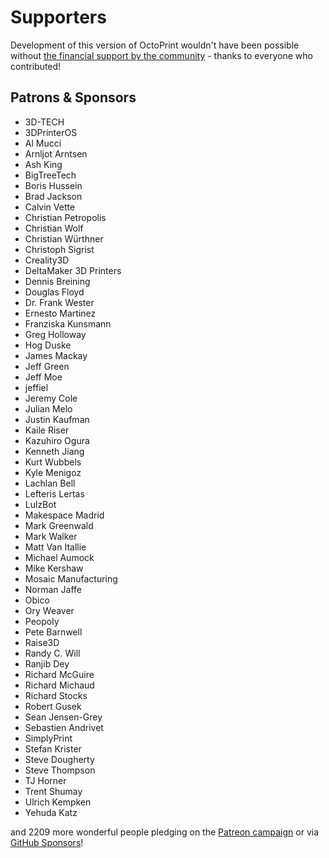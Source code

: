 # Supporters

Development of this version of OctoPrint wouldn't have been possible without
[the financial support by the community](https://support.octoprint.org) -
thanks to everyone who contributed!

## Patrons & Sponsors

  * 3D-TECH
  * 3DPrinterOS
  * Al Mucci
  * Arnljot Arntsen
  * Ash King
  * BigTreeTech
  * Boris Hussein
  * Brad Jackson
  * Calvin Vette
  * Christian Petropolis
  * Christian Wolf
  * Christian Würthner
  * Christoph Sigrist
  * Creality3D
  * DeltaMaker 3D Printers
  * Dennis Breining
  * Douglas Floyd
  * Dr. Frank Wester
  * Ernesto Martinez
  * Franziska Kunsmann
  * Greg Holloway
  * Hog Duske
  * James Mackay
  * Jeff Green
  * Jeff Moe
  * jeffiel
  * Jeremy Cole
  * Julian Melo
  * Justin Kaufman
  * Kaile Riser
  * Kazuhiro Ogura
  * Kenneth Jiang
  * Kurt Wubbels
  * Kyle Menigoz
  * Lachlan Bell
  * Lefteris Lertas
  * LulzBot
  * Makespace Madrid
  * Mark Greenwald
  * Mark Walker
  * Matt Van Itallie
  * Michael Aumock
  * Mike Kershaw
  * Mosaic Manufacturing
  * Norman Jaffe
  * Obico
  * Ory Weaver
  * Peopoly
  * Pete Barnwell
  * Raise3D
  * Randy C. Will
  * Ranjib Dey
  * Richard McGuire
  * Richard Michaud
  * Richard Stocks
  * Robert Gusek
  * Sean Jensen-Grey
  * Sebastien Andrivet
  * SimplyPrint
  * Stefan Krister
  * Steve Dougherty
  * Steve Thompson
  * TJ Horner
  * Trent Shumay
  * Ulrich Kempken
  * Yehuda Katz

and 2209 more wonderful people pledging on the [Patreon campaign](https://patreon.com/foosel) or via [GitHub Sponsors](https://github.com/users/foosel/sponsorship)!
